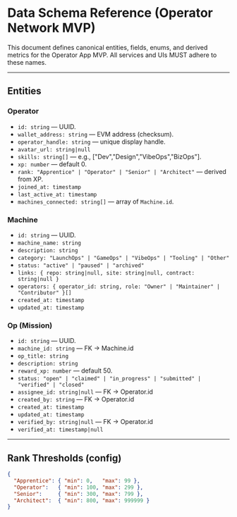 # Data Schema Reference (Operator Network MVP)

This document defines canonical entities, fields, enums, and derived metrics for the Operator App MVP. All services and UIs MUST adhere to these names.

---

## Entities

### Operator
- `id: string` — UUID.
- `wallet_address: string` — EVM address (checksum).
- `operator_handle: string` — unique display handle.
- `avatar_url: string|null`
- `skills: string[]` — e.g., ["Dev","Design","VibeOps","BizOps"].
- `xp: number` — default 0.
- `rank: "Apprentice" | "Operator" | "Senior" | "Architect"` — derived from XP.
- `joined_at: timestamp`
- `last_active_at: timestamp`
- `machines_connected: string[]` — array of `Machine.id`.

### Machine
- `id: string` — UUID.
- `machine_name: string`
- `description: string`
- `category: "LaunchOps" | "GameOps" | "VibeOps" | "Tooling" | "Other"`
- `status: "active" | "paused" | "archived"`
- `links: { repo: string|null, site: string|null, contract: string|null }`
- `operators: { operator_id: string, role: "Owner" | "Maintainer" | "Contributor" }[]`
- `created_at: timestamp`
- `updated_at: timestamp`

### Op (Mission)
- `id: string` — UUID.
- `machine_id: string` — FK → Machine.id
- `op_title: string`
- `description: string`
- `reward_xp: number` — default 50.
- `status: "open" | "claimed" | "in_progress" | "submitted" | "verified" | "closed"`
- `assignee_id: string|null` — FK → Operator.id
- `created_by: string` — FK → Operator.id
- `created_at: timestamp`
- `updated_at: timestamp`
- `verified_by: string|null` — FK → Operator.id
- `verified_at: timestamp|null`

---

## Rank Thresholds (config)
```json
{
  "Apprentice": { "min": 0,   "max": 99 },
  "Operator":   { "min": 100, "max": 299 },
  "Senior":     { "min": 300, "max": 799 },
  "Architect":  { "min": 800, "max": 999999 }
}
